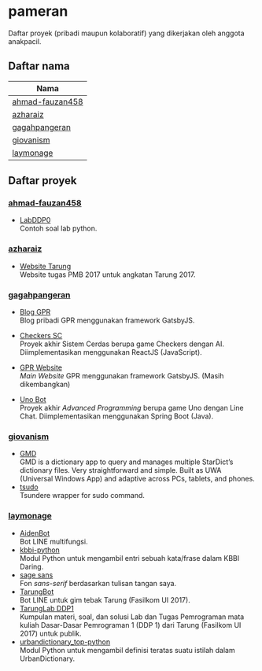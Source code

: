 # pameran

Daftar proyek (pribadi maupun kolaboratif) yang dikerjakan oleh anggota anakpacil.

## Daftar nama

| Nama                                |
| ----------------------------------- |
| [ahmad-fauzan458](#ahmad-fauzan458) |
| [azharaiz](#azharaiz)               |
| [gagahpangeran](#gagahpangeran)     |
| [giovanism](#giovanism)             |
| [laymonage](#laymonage)             |

## Daftar proyek

### [ahmad-fauzan458][ahmad-fauzan458]

- [LabDDP0][labddp0]\
  Contoh soal lab python.

### [azharaiz][azharaiz]

- [Website Tarung][tarung2017]\
  Website tugas PMB 2017 untuk angkatan Tarung 2017.

### [gagahpangeran][gagahpangeran]

- [Blog GPR][blog.gagahpangeran.com]\
  Blog pribadi GPR menggunakan framework GatsbyJS.

- [Checkers SC][checkers-sc]\
  Proyek akhir Sistem Cerdas berupa game Checkers dengan AI. Diimplementasikan
  menggunakan ReactJS (JavaScript).

- [GPR Website][gagahpangeran.com]\
  _Main Website_ GPR menggunakan framework GatsbyJS. (Masih dikembangkan)

- [Uno Bot][uno-bot]\
  Proyek akhir _Advanced Programming_ berupa game Uno dengan Line Chat.
  Diimplementasikan menggunakan Spring Boot (Java).

### [giovanism][giovanism]

- [GMD][GMD]\
  GMD is a dictionary app to query and manages multiple StarDict’s dictionary
  files. Very straightforward and simple. Built as UWA (Universal Windows App)
  and adaptive across PCs, tablets, and phones.
- [tsudo][tsudo]\
  Tsundere wrapper for sudo command.

### [laymonage][laymonage]

- [AidenBot][aidenbot]\
  Bot LINE multifungsi.
- [kbbi-python][kbbi-python]\
  Modul Python untuk mengambil entri sebuah kata/frase dalam KBBI Daring.
- [sage sans][sagesans]\
  Fon *sans-serif* berdasarkan tulisan tangan saya.
- [TarungBot][tarungbot]\
  Bot LINE untuk gim tebak Tarung (Fasilkom UI 2017).
- [TarungLab DDP1][tarunglab-ddp1]\
  Kumpulan materi, soal, dan solusi Lab dan Tugas Pemrograman mata kuliah
  Dasar-Dasar Pemrograman 1 (DDP 1) dari Tarung (Fasilkom UI 2017) untuk publik.
- [urbandictionary_top-python][udtop-python]\
  Modul Python untuk mengambil definisi teratas suatu istilah dalam UrbanDictionary.

[ahmad-fauzan458]: https://github.com/ahmad-fauzan458
[labddp0]: https://github.com/ahmad-fauzan458/LabDDP0 

[azharaiz]: https://github.com/azharaiz
[tarung2017]: https://github.com/azharaiz/tarung2017.com

[gagahpangeran]: https://github.com/gagahpangeran
[blog.gagahpangeran.com]: https://github.com/gagahpangeran/blog.gagahpangeran.com
[checkers-sc]: https://github.com/gagahpangeran/checkers-sc
[gagahpangeran.com]: https://github.com/gagahpangeran/gagahpangeran.com
[uno-bot]: https://github.com/gagahpangeran/uno-bot

[giovanism]: https://github.com/giovanism
[GMD]: https://github.com/giovanism/GMD
[tsudo]: https://github.com/giovanism/tsudo

[laymonage]: https://github.com/laymonage
[aidenbot]: https://github.com/laymonage/AidenBot
[kbbi-python]: https://github.com/laymonage/kbbi-python
[sagesans]: https://github.com/laymonage/sagesans
[tarungbot]: https://github.com/laymonage/TarungBot
[tarunglab-ddp1]: https://github.com/laymonage/TarungLabDDP1
[udtop-python]: https://github.com/laymonage/urbandictionary_top-python

